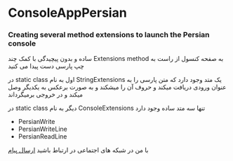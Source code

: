 # ConsoleAppPersian

<h3>Creating several method extensions to launch the Persian console</h3>
<p>
    ساده و بدون پیچیدگی با کمک چند Extensions method به صفحه کنسول از راست به چپ پارسی دست پیدا می کنید
</p>
<p>
    در static class اول به نام StringExtensions یک متد وجود دارد که متن پارسی را به عنوان ورودی دریافت میکند و حروف آن را میشکند و به صورت برعکس به یکدیگر وصل میکند و در خروجی برمیگرداند
</p>
<p>
    در static class دیگر به نام ConsoleExtensions تنها سه متد ساده وجود دارد

    
</p>
<ul>
        <li>PersianWrite</li>
        <li>PersianWriteLine</li>
        <li>PersianReadLine</li>
    </ul>
<p>
    با من در شبکه های اجتماعی در ارتباط باشید
    <a href="https://t.me/Amir84D">ارسال پیام</a>
</p>
